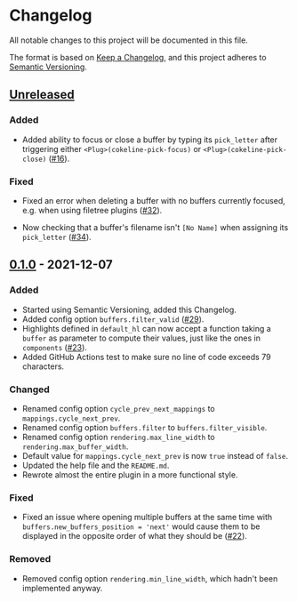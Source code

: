 # Changelog

All notable changes to this project will be documented in this file.

The format is based on [Keep a Changelog], and this project adheres to
[Semantic Versioning].

## [Unreleased]

### Added

- Added ability to focus or close a buffer by typing its `pick_letter` after
  triggering either `<Plug>(cokeline-pick-focus)` or
  `<Plug>(cokeline-pick-close)`
  ([#16](https://github.com/noib3/nvim-cokeline/issues/16)).

### Fixed

- Fixed an error when deleting a buffer with no buffers currently focused, e.g.
  when using filetree plugins
  ([#32](https://github.com/noib3/nvim-cokeline/issues/32)).

- Now checking that a buffer's filename isn't `[No Name]` when assigning its
  `pick_letter` ([#34](https://github.com/noib3/nvim-cokeline/issues/34)).


## [0.1.0] - 2021-12-07

### Added

- Started using Semantic Versioning, added this Changelog.
- Added config option `buffers.filter_valid`
  ([#29](https://github.com/noib3/nvim-cokeline/issues/29)).
- Highlights defined in `default_hl` can now accept a function taking a
  `buffer` as parameter to compute their values, just like the ones in
  `components` ([#23](https://github.com/noib3/nvim-cokeline/issues/23)).
- Added GitHub Actions test to make sure no line of code exceeds 79 characters.

### Changed

- Renamed config option `cycle_prev_next_mappings` to
  `mappings.cycle_next_prev`.
- Renamed config option `buffers.filter` to
  `buffers.filter_visible`.
- Renamed config option `rendering.max_line_width` to
  `rendering.max_buffer_width`.
- Default value for `mappings.cycle_next_prev` is now `true` instead of
  `false`.
- Updated the help file and the `README.md`.
- Rewrote almost the entire plugin in a more functional style.

### Fixed

- Fixed an issue where opening multiple buffers at the same time with
  `buffers.new_buffers_position = 'next'` would cause them to be displayed in
  the opposite order of what they should be
  ([#22](https://github.com/noib3/nvim-cokeline/issues/22#issuecomment-975955018)).

### Removed

- Removed config option `rendering.min_line_width`, which hadn't been
  implemented anyway.

[Semantic Versioning]: https://semver.org/spec/v2.0.0.html
[Keep a changelog]: https://keepachangelog.com/en/1.0.0/

[unreleased]: https://github.com/noib3/nvim-cokeline/compare/v0.1.0...HEAD
[0.1.0]: https://github.com/noib3/nvim-cokeline/releases/tag/v0.1.0
